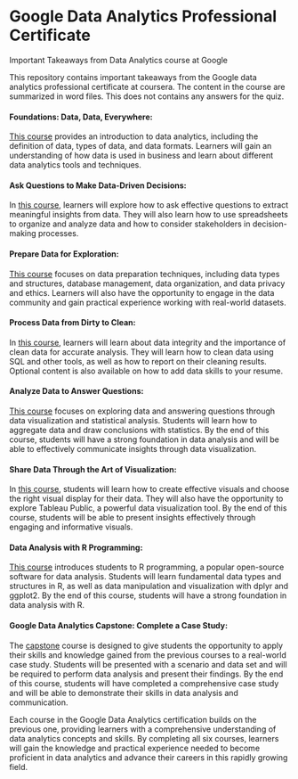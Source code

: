 # Google Data Analytics Professional Certificate
Important Takeaways from Data Analytics course at Google

This repository contains important takeaways from the Google data analytics professional certificate at coursera. The content in the course are summarized in word files. This does not contains any answers for the quiz.

#### Foundations: Data, Data, Everywhere: 

[This course](https://github.com/VaibhavFarkade/GoogleDA/tree/main/Course01:Foundations:%20Data%2C%20Data%2C%20Everywhere) provides an introduction to data analytics, including the definition of data, types of data, and data formats. Learners will gain an understanding of how data is used in business and learn about different data analytics tools and techniques.

#### Ask Questions to Make Data-Driven Decisions: 

In [this course](https://github.com/VaibhavFarkade/GoogleDA/tree/main/Course02:Ask%20Questions%20to%20Make%20Data-Driven%20Decisions), learners will explore how to ask effective questions to extract meaningful insights from data. They will also learn how to use spreadsheets to organize and analyze data and how to consider stakeholders in decision-making processes.

#### Prepare Data for Exploration: 

[This course](https://github.com/VaibhavFarkade/GoogleDA/tree/main/Course03:Prepare%20Data%20for%20Exploration) focuses on data preparation techniques, including data types and structures, database management, data organization, and data privacy and ethics. Learners will also have the opportunity to engage in the data community and gain practical experience working with real-world datasets.

#### Process Data from Dirty to Clean: 

In [this course](https://github.com/VaibhavFarkade/GoogleDA/tree/main/Course04:Process%20Data%20from%20Dirty%20to%20Clean), learners will learn about data integrity and the importance of clean data for accurate analysis. They will learn how to clean data using SQL and other tools, as well as how to report on their cleaning results. Optional content is also available on how to add data skills to your resume.

#### Analyze Data to Answer Questions:

[This course](https://github.com/VaibhavFarkade/GoogleDA/tree/main/Course05:Analyze%20Data%20to%20Answer%20Questions) focuses on exploring data and answering questions through data visualization and statistical analysis. Students will learn how to aggregate data and draw conclusions with statistics. By the end of this course, students will have a strong foundation in data analysis and will be able to effectively communicate insights through data visualization.

#### Share Data Through the Art of Visualization:

In [this course](https://github.com/VaibhavFarkade/GoogleDA/tree/main/Course06:Share%20Data%20Through%20the%20Art%20of%20Visualization), students will learn how to create effective visuals and choose the right visual display for their data. They will also have the opportunity to explore Tableau Public, a powerful data visualization tool. By the end of this course, students will be able to present insights effectively through engaging and informative visuals.

#### Data Analysis with R Programming:

[This course](https://github.com/VaibhavFarkade/GoogleDA/tree/main/Course07%20Data%20Analysis%20with%20R%20Programming) introduces students to R programming, a popular open-source software for data analysis. Students will learn fundamental data types and structures in R, as well as data manipulation and visualization with dplyr and ggplot2. By the end of this course, students will have a strong foundation in data analysis with R.

#### Google Data Analytics Capstone: Complete a Case Study:

The [capstone](https://github.com/VaibhavFarkade/GoogleDA/tree/main/Course08:%20Google%20Data%20Analytics%20Capstone:%20Complete%20a%20Case%20Study) course is designed to give students the opportunity to apply their skills and knowledge gained from the previous courses to a real-world case study. Students will be presented with a scenario and data set and will be required to perform data analysis and present their findings. By the end of this course, students will have completed a comprehensive case study and will be able to demonstrate their skills in data analysis and communication.

Each course in the Google Data Analytics certification builds on the previous one, providing learners with a comprehensive understanding of data analytics concepts and skills. By completing all six courses, learners will gain the knowledge and practical experience needed to become proficient in data analytics and advance their careers in this rapidly growing field.

